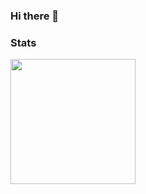 ### Hi there 👋

### Stats
<div>
  <img height="200em" src="https://github-readme-stats-ursinn.vercel.app/api/top-langs/?username=Noiseneks&langs_count=10&layout=compact&theme=dark" />
</div>
